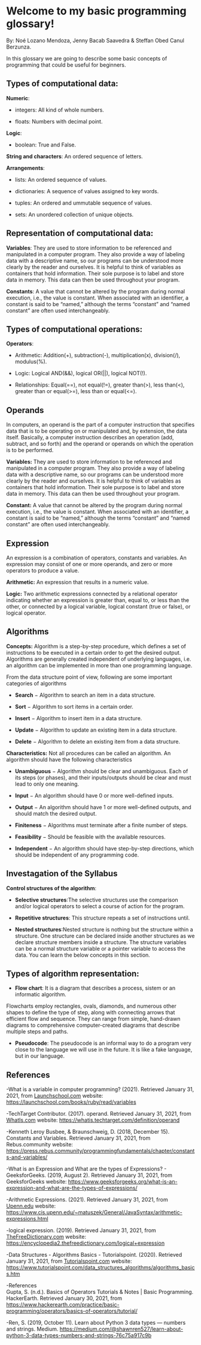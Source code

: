 <!DOCTYPE html>
<html>

<head>
  <meta charset="utf-8">
  <meta name="viewport" content="width=device-width, initial-scale=1.0">
  <title>Welcome file</title>
  <link rel="stylesheet" href="https://stackedit.io/style.css" />
</head>

<body class="stackedit">
  <div class="stackedit__html"><h1 id="welcome-to-my-basic-programming-glossary">Welcome to my basic programming glossary!</h1>
<p>By: Noé Lozano Mendoza, Jenny Bacab Saavedra &amp; Steffan Obed Canul Berzunza.</p>
<p>In this glossary we are going to describe some basic concepts of programming that could be useful for beginners.</p>
<h2 id="types-of-computational-data">Types of computational data:</h2>
<p><strong>Numeric</strong>:</p>
<ul>
<li>
<p>integers: All kind of whole numbers.</p>
</li>
<li>
<p>floats: Numbers with decimal point.</p>
</li>
</ul>
<p><strong>Logic</strong>:</p>
<ul>
<li>boolean: True and False.</li>
</ul>
<p><strong>String and characters</strong>: An ordered sequence of letters.</p>
<p><strong>Arrangements</strong>:</p>
<ul>
<li>
<p>lists: An ordered sequence of values.</p>
</li>
<li>
<p>dictionaries: A sequence of values assigned to key words.</p>
</li>
<li>
<p>tuples: An ordered and ummutable sequence of values.</p>
</li>
<li>
<p>sets: An unordered collection of unique objects.</p>
</li>
</ul>
<h2 id="representation-of-computational-data">Representation of computational data:</h2>
<p><strong>Variables</strong>: They are used to store information to be referenced and manipulated in a computer program. They also provide a way of labeling data with a descriptive name, so our programs can be understood more clearly by the reader and ourselves. It is helpful to think of variables as containers that hold information. Their sole purpose is to label and store data in memory. This data can then be used throughout your program.</p>
<p><strong>Constants</strong>: A value that cannot be altered by the program during normal execution, i.e., the value is constant. When associated with an identifier, a constant is said to be “named,” although the terms “constant” and “named constant” are often used interchangeably.</p>
<h2 id="types-of-computational-operations">Types of computational operations:</h2>
<p><strong>Operators</strong>:</p>
<ul>
<li>
<p>Arithmetic: Addition(+), subtraction(-), multiplication(x), division(/), modulus(%).</p>
</li>
<li>
<p>Logic: Logical AND(&amp;&amp;), logical OR(||), logical NOT(!).</p>
</li>
<li>
<p>Relationships: Equal(==), not equal(!=), greater than(&gt;), less than(&lt;), greater than or equal(&gt;=), less than or equal(&lt;=).</p>
</li>
</ul>
<h2 id="operands">Operands</h2>
<p>In computers, an operand is the part of a computer instruction that specifies data that is to be operating on or manipulated and, by extension, the data itself. Basically, a computer instruction describes an operation (add, subtract, and so forth) and the operand or operands on which the operation is to be performed.</p>
<p><strong>Variables:</strong> They are used to store information to be referenced and manipulated in a computer program. They also provide a way of labeling data with a descriptive name, so our programs can be understood more clearly by the reader and ourselves. It is helpful to think of variables as containers that hold information. Their sole purpose is to label and store data in memory. This data can then be used throughout your program.</p>
<p><strong>Constant:</strong> A value that cannot be altered by the program during normal execution, i.e., the value is constant. When associated with an identifier, a constant is said to be “named,” although the terms “constant” and “named constant” are often used interchangeably.</p>
<h2 id="expression">Expression</h2>
<p>An expression is a combination of operators, constants and variables. An expression may consist of one or more operands, and zero or more operators to produce a value.</p>
<p><strong>Arithmetic:</strong> An expression that results in a numeric value.</p>
<p><strong>Logic:</strong> Two arithmetic expressions connected by a relational operator indicating whether an expression is greater than, equal to, or less than the other, or connected by a logical variable, logical constant (true or false), or logical operator.</p>
<h2 id="algorithms">Algorithms</h2>
<p><strong>Concepts:</strong> Algorithm is a step-by-step procedure, which defines a set of instructions to be executed in a certain order to get the desired output. Algorithms are generally created independent of underlying languages, i.e. an algorithm can be implemented in more than one programming language.</p>
<p>From the data structure point of view, following are some important categories of algorithms</p>
<ul>
<li>
<p><strong>Search</strong> − Algorithm to search an item in a data structure.</p>
</li>
<li>
<p><strong>Sort</strong> − Algorithm to sort items in a certain order.</p>
</li>
<li>
<p><strong>Insert</strong> − Algorithm to insert item in a data structure.</p>
</li>
<li>
<p><strong>Update</strong> − Algorithm to update an existing item in a data structure.</p>
</li>
<li>
<p><strong>Delete</strong> − Algorithm to delete an existing item from a data structure.</p>
</li>
</ul>
<p><strong>Characteristics:</strong> Not all procedures can be called an algorithm. An algorithm should have the following characteristics</p>
<ul>
<li>
<p><strong>Unambiguous</strong> − Algorithm should be clear and unambiguous. Each of its steps (or phases), and their inputs/outputs should be clear and must lead to only one meaning.</p>
</li>
<li>
<p><strong>Input</strong> − An algorithm should have 0 or more well-defined inputs.</p>
</li>
<li>
<p><strong>Output</strong> − An algorithm should have 1 or more well-defined outputs, and should match the desired output.</p>
</li>
<li>
<p><strong>Finiteness</strong> − Algorithms must terminate after a finite number of steps.</p>
</li>
<li>
<p><strong>Feasibility</strong> − Should be feasible with the available resources.</p>
</li>
<li>
<p><strong>Independent</strong> − An algorithm should have step-by-step directions, which should be independent of any programming code.</p>
</li>
</ul>
<h2 id="investagation-of-the-syllabus">Investagation of the Syllabus</h2>
<p><strong>Control structures of the algorithm</strong>:</p>
<ul>
<li>
<p><strong>Selective structures</strong>:The selective structures use the comparison and/or logical operators to select a course of action for the program.</p>
</li>
<li>
<p><strong>Repetitive structures</strong>: This structure repeats a set of instructions until.</p>
</li>
<li>
<p><strong>Nested structures</strong>:Nested structure is nothing but the structure within a structure. One structure can be declared inside another structures as we declare structure members inside a structure. The structure variables can be a normal structure variable or a pointer variable to access the data. You can learn the below concepts in this section.</p>
</li>
</ul>
<h2 id="types-of-algorithm-representation">Types of algorithm representation:</h2>
<ul>
<li><strong>Flow chart</strong>: It is a diagram that describes a process, sistem or an informatic algorithm.</li>
</ul>
<p>Flowcharts employ rectangles, ovals, diamonds, and numerous other shapes to define the type of step, along with connecting arrows that efficient flow and sequence. They can range from simple, hand-drawn diagrams to comprehensive computer-created diagrams that describe multiple steps and paths.</p>
<ul>
<li><strong>Pseudocode</strong>: The pseudocode is an informal way to do a program very close to the language we will use in the future. It is like a fake language, but in our language.</li>
</ul>
<h2 id="references">References</h2>
<p>-What is a variable in computer programming? (2021). Retrieved January 31, 2021, from <a href="http://Launchschool.com">Launchschool.com</a> website: <a href="https://launchschool.com/books/ruby/read/variables">https://launchschool.com/books/ruby/read/variables</a></p>
<p>-TechTarget Contributor. (2017). operand. Retrieved January 31, 2021, from <a href="http://WhatIs.com">WhatIs.com</a> website: <a href="https://whatis.techtarget.com/definition/operand">https://whatis.techtarget.com/definition/operand</a></p>
<p>-Kenneth Leroy Busbee, &amp; Braunschweig, D. (2018, December 15). Constants and Variables. Retrieved January 31, 2021, from Rebus.community website: <a href="https://press.rebus.community/programmingfundamentals/chapter/constants-and-variables/">https://press.rebus.community/programmingfundamentals/chapter/constants-and-variables/</a></p>
<p>-What is an Expression and What are the types of Expressions? - GeeksforGeeks. (2019, August 2). Retrieved January 31, 2021, from GeeksforGeeks website: <a href="https://www.geeksforgeeks.org/what-is-an-expression-and-what-are-the-types-of-expressions/">https://www.geeksforgeeks.org/what-is-an-expression-and-what-are-the-types-of-expressions/</a></p>
<p>-Arithmetic Expressions. (2021). Retrieved January 31, 2021, from <a href="http://Upenn.edu">Upenn.edu</a> website: <a href="https://www.cis.upenn.edu/~matuszek/General/JavaSyntax/arithmetic-expressions.html">https://www.cis.upenn.edu/~matuszek/General/JavaSyntax/arithmetic-expressions.html</a></p>
<p>-logical expression. (2019). Retrieved January 31, 2021, from <a href="http://TheFreeDictionary.com">TheFreeDictionary.com</a> website: <a href="https://encyclopedia2.thefreedictionary.com/logical+expression">https://encyclopedia2.thefreedictionary.com/logical+expression</a></p>
<p>-Data Structures - Algorithms Basics - Tutorialspoint. (2020). Retrieved January 31, 2021, from <a href="http://Tutorialspoint.com">Tutorialspoint.com</a> website: <a href="https://www.tutorialspoint.com/data_structures_algorithms/algorithms_basics.htm">https://www.tutorialspoint.com/data_structures_algorithms/algorithms_basics.htm</a></p>
<p>-References<br>
Gupta, S. (n.d.). Basics of Operators Tutorials &amp; Notes | Basic Programming. HackerEarth. Retrieved January 30, 2021, from <a href="https://www.hackerearth.com/practice/basic-programming/operators/basics-of-operators/tutorial/">https://www.hackerearth.com/practice/basic-programming/operators/basics-of-operators/tutorial/</a></p>
<p>-Ren, S. (2019, October 11). Learn about Python 3 data types — numbers and strings. Medium. <a href="https://medium.com/@shawnren527/learn-about-python-3-data-types-numbers-and-strings-76c75a917c9b">https://medium.com/@shawnren527/learn-about-python-3-data-types-numbers-and-strings-76c75a917c9b</a></p>
</div>
</body>

</html>
